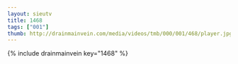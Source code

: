 ```yaml
--- 
layout: sieutv
title: 1468
tags: ["001"]
thumb: http://drainmainvein.com/media/videos/tmb/000/001/468/player.jpg
---
```

{% include drainmainvein key="1468" %} 
